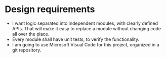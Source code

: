 Design requirements
===================

* I want logic separated into independent modules, with clearly defined APIs. That will make it easy to replace a module without changing code all over the place.
* Every module shall have unit tests, to verify the functionality.
* I am going to use Microsoft Visual Code for this project, organized in a git repository.
